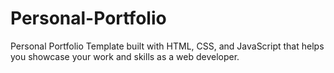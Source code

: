 # Personal-Portfolio
Personal Portfolio Template built with HTML, CSS, and JavaScript that helps you showcase your work and skills as a web developer.
